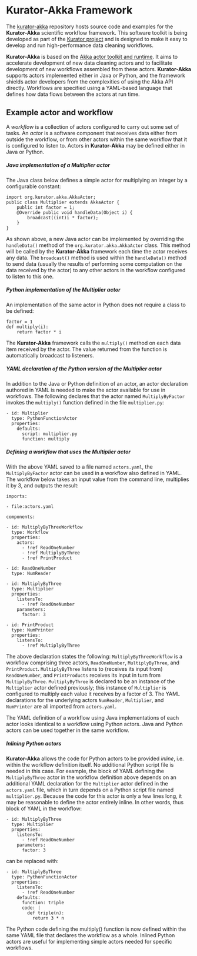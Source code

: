 Kurator-Akka Framework
======================

The [kurator-akka](https://github.com/kurator-org/kurator-akka) repository hosts source code and examples for the **Kurator-Akka** scientific workflow framework.  This software toolkit is being developed as part of the [Kurator project](http://wiki.datakurator.net/web/Kurator) and is designed to make it easy to develop and run high-performance data cleaning workflows.


**Kurator-Akka** is based on the [Akka actor toolkit and runtime](http://akka.io).  It aims to accelerate development of new data cleaning actors and to facilitate development of new workflows assembled from these actors.  **Kurator-Akka** supports actors implemented either in Java or Python, and the framework shields actor developers from the complexities of using the Akka API directly.  Workflows are specified using a YAML-based language that defines how data flows between the actors at run time.

Example actor and workflow
--------------------------

A *workflow* is a collection of actors configured to carry out some set of tasks.  An *actor* is a software component that receives data either from outside the workflow, or from other actors within the same workflow that it is configured to listen to. Actors in **Kurator-Akka** may be defined either in Java or Python.

##### Java implementation of a Multiplier actor

The Java class below defines a simple actor for multiplying an integer by a configurable constant:

    import org.kurator.akka.AkkaActor;
    public class Multiplier extends AkkaActor {
        public int factor = 1;
        @Override public void handleData(Object i) {
        	broadcast((int)i * factor);
        }
    }

As shown above, a new Java actor can be implemented by overriding the `handleData()` method of the `org.kurator.akka.AkkaActor` class.  This method will be called by the **Kurator-Akka** framework each time the actor receives any data.  The `broadcast()` method is used within the `handleData()` method to send data (usually the results of performing some computation on the data received by the actor) to any other actors in the workflow configured to listen to this one.

##### Python implementation of the Multiplier actor

An implementation of the same actor in Python does not require a class to be defined:

    factor = 1
    def multiply(i):
        return factor * i

The **Kurator-Akka** framework calls the `multiply()` method on each data item received by the actor.  The value returned from the function is automatically broadcast to listeners.

##### YAML declaration of the Python version of the Multiplier actor

In addition to the Java or Python definition of an actor, an actor declaration authored in YAML is needed to make the actor available for use in workflows.  The following declares that the actor named `MultiplyByFactor` invokes the `multiply()` function defined in the file `multiplier.py`:

    - id: Multiplier
      type: PythonFunctionActor
      properties:
        defaults:
          script: multiplier.py
          function: multiply

##### Defining a workflow that uses the Multiplier actor

With the above YAML saved to a file named `actors.yaml`, the `MultiplyByFactor` actor can be used in a workflow also defined in YAML. The workflow below takes an input value from the command line, multiplies it by 3, and outputs the result:

    imports:

    - file:actors.yaml

    components:

    - id: MultiplyByThreeWorkflow
      type: Workflow
      properties:
        actors:
          - !ref ReadOneNumber
          - !ref MultiplyByThree
          - !ref PrintProduct

    - id: ReadOneNumber
      type: NumReader

    - id: MultiplyByThree
      type: Multiplier
      properties:
        listensTo:
          - !ref ReadOneNumber
        parameters:
          factor: 3

    - id: PrintProduct
      type: NumPrinter
      properties:
        listensTo:
          - !ref MultiplyByThree

The above declaration states the following: `MultiplyByThreeWorkflow` is a workflow comprising three actors, `ReadOneNumber`, `MultiplyByThree`, and `PrintProduct`. `MultiplyByThree` listens to (receives its input from) `ReadOneNumber`, and `PrintProducts` receives its input in turn from `MultiplyByThree`.  `MultiplyByThree` is declared to be an instance of the `Multiplier` actor defined previously; this instance of `Multiplier` is configured to multiply each value it receives by a factor of 3.  The YAML declarations for the underlying actors `NumReader`, `Multiplier`, and `NumPrinter` are all imported from `actors.yaml`.

The YAML definition of a workflow using Java implementations of each actor looks identical to a workflow using Python actors.  Java and Python actors can be used together in the same workflow.

##### Inlining Python actors

**Kurator-Akka** allows the code for Python actors to be provided *inline*, i.e. within the workflow definition itself. No additional Python script file is needed in this case.  For example, the block of YAML defining the `MultiplyByThree` actor in the workflow definition above depends on an additional YAML declaration for the `Multiplier` actor defined in the `actors.yaml` file, which in turn depends on a Python script file named `multiplier.py`.  Because the code for this actor is only a few lines long, it may be reasonable to define the actor entirely inline.  In other words, thus block of YAML in the workflow:

    - id: MultiplyByThree
      type: Multiplier
      properties:
        listensTo:
          - !ref ReadOneNumber
        parameters:
          factor: 3

can be replaced with:

    - id: MultiplyByThree
      type: PythonFunctionActor
      properties:
        listensTo:
          - !ref ReadOneNumber
        defaults:
          function: triple
          code: |
            def triple(n):
              return 3 * n

The Python code defining the multiply() function is now defined within the same YAML file that declares the workflow as a whole. Inlined Python actors are useful for implementing simple actors needed for specific workflows.